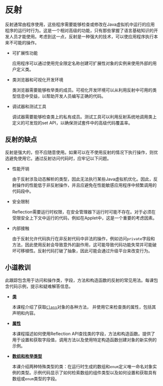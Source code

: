# 反射

反射通常由程序使用，这些程序需要能够检查或修改在Java虚拟机中运行的应用程序的运行时行为。这是一个相对高级的功能，只有那些掌握了语言基础知识的开发人员才能使用。考虑到这一点，反射是一种强大的技术，可以使应用程序执行本来不可能的操作。

- 可扩展性功能

  应用程序可以通过使用完全限定名称创建可扩展性对象的实例来使用外部的用户定义类。

- 类浏览器和可视化开发环境

  类浏览器需要能够枚举类的成员。可视化开发环境可以从利用反射中可用的类型信息中受益，以帮助开发人员编写正确的代码。

- 调试器和测试工具

  调试器需要能够检查类上的私有成员。测试工具可以利用反射系统地调用类上定义的可发现的set API，以确保测试套件中的高级代码覆盖率。

## 反射的缺点

反射是强大的，但不应随意使用。如果可以在不使用反射的情况下执行操作，则优选避免使用它。通过反射访问代码时，应牢记以下问题。

- 性能开销

  由于反射涉及动态解析的类型，因此无法执行某些Java虚拟机优化。因此，反射操作的性能低于非反射操作，并且应避免在性能敏感应用程序中频繁调用的代码段中。

- 安全限制

  Reflection需要运行时权限，在安全管理器下运行时可能不存在。对于必须在受限安全上下文中运行的代码，例如在Applet中，这是一个重要的考虑因素。

- 内部接触

  由于反射允许代码执行在非反射代码中非法的操作，例如访问`private`字段和方法，因此使用反射会导致意外的副作用，这可能导致代码功能失常并可能破坏可移植性。反射代码打破了抽象，因此可能会通过升级平台来改变行为。

## 小道教训

此跟踪包含用于访问和操作类，字段，方法和构造函数的反射的常见用法。每课包含代码示例，提示和疑难解答信息。

- [**类**](class.md)

  本课程介绍了获取[`Class`](https://docs.oracle.com/javase/8/docs/api/java/lang/Class.html)对象的各种方法， 并使用它来检查类的属性，包括其声明和内容。

- [**属性**](member.md)

  本课程描述如何使用Reflection API查找类的字段，方法和构造函数。提供了用于设置和获取字段值，调用方法以及使用特定构造函数创建对象的新实例的示例。

- [**数组和枚举类型**](special.md)

  本课介绍两种特殊类型的类：在运行时生成的数组和`enum`定义唯一命名对象实例的类型。示例代码显示了如何检索数组的组件类型以及如何设置和获取具有数组或`enum`类型的字段。